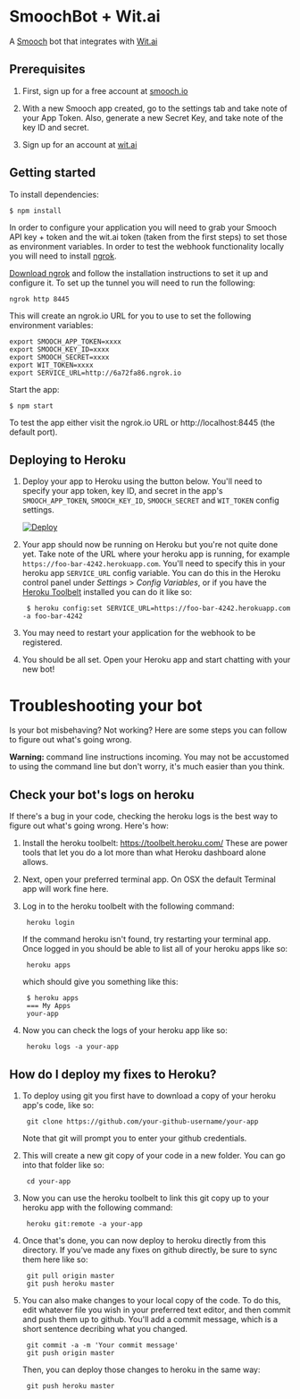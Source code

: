 # SmoochBot + Wit.ai

A [Smooch](https://app.smooch.io/signup) bot that integrates with [Wit.ai](https://wit.ai)

## Prerequisites

1. First, sign up for a free account at [smooch.io](https://app.smooch.io/signup)

1. With a new Smooch app created, go to the settings tab and take note of your App Token. Also, generate a new Secret Key, and take note of the key ID and secret.

1. Sign up for an account at [wit.ai](https://wit.ai)

## Getting started

To install dependencies:

```
$ npm install
```

In order to configure your application you will need to grab your Smooch API key + token
and the wit.ai token (taken from the first steps) to set those as environment variables.
In order to test the webhook functionality locally you will need to install [ngrok](https://ngrok.com).

[Download ngrok](https://ngrok.com/download) and follow the installation instructions to set it
up and configure it. To set up the tunnel you will need to run the following:

```
ngrok http 8445
```

This will create an ngrok.io URL for you to use to set the following environment variables:


```
export SMOOCH_APP_TOKEN=xxxx
export SMOOCH_KEY_ID=xxxx
export SMOOCH_SECRET=xxxx
export WIT_TOKEN=xxxx
export SERVICE_URL=http://6a72fa86.ngrok.io
```

Start the app:

```
$ npm start
```

To test the app either visit the ngrok.io URL or http://localhost:8445 (the default port).

## Deploying to Heroku

1. Deploy your app to Heroku using the button below. You'll need to specify your app token, key ID, and secret in the app's `SMOOCH_APP_TOKEN`, `SMOOCH_KEY_ID`, `SMOOCH_SECRET` and `WIT_TOKEN` config settings.

    [![Deploy](https://www.herokucdn.com/deploy/button.svg)](https://heroku.com/deploy?template=https://github.com/Capgemini-AIE/smooch-bot-wit)

1. Your app should now be running on Heroku but you're not quite done yet. Take note of the URL where your heroku app is running, for example `https://foo-bar-4242.herokuapp.com`. You'll need to specify this in your heroku app `SERVICE_URL` config variable. You can do this in the Heroku control panel under *Settings* > *Config Variables*, or if you have the [Heroku Toolbelt](https://toolbelt.heroku.com/) installed you can do it like so:

        $ heroku config:set SERVICE_URL=https://foo-bar-4242.herokuapp.com -a foo-bar-4242

1. You may need to restart your application for the webhook to be registered.

1. You should be all set. Open your Heroku app and start chatting with your new bot!

# Troubleshooting your bot

Is your bot misbehaving? Not working? Here are some steps you can follow to figure out what's going wrong.

**Warning:** command line instructions incoming. You may not be accustomed to using the command line but don't worry, it's much easier than you think.


## Check your bot's logs on heroku

If there's a bug in your code, checking the heroku logs is the best way to figure out what's going wrong. Here's how:

1. Install the heroku toolbelt: https://toolbelt.heroku.com/ These are power tools that let you do a lot more than what Heroku dashboard alone allows.

2. Next, open your preferred terminal app. On OSX the default Terminal app will work fine here.

3. Log in to the heroku toolbelt with the following command:

        heroku login

    If the command heroku isn't found, try restarting your terminal app. Once logged in you should be able to list all of your heroku apps like so:

        heroku apps

    which should give you something like this:

        $ heroku apps
        === My Apps
        your-app

4. Now you can check the logs of your heroku app like so:

        heroku logs -a your-app

## How do I deploy my fixes to Heroku?

1. To deploy using git you first have to download a copy of your heroku app's code, like so:

        git clone https://github.com/your-github-username/your-app

    Note that git will prompt you to enter your github credentials.

2. This will create a new git copy of your code in a new folder. You can go into that folder like so:

        cd your-app

3. Now you can use the heroku toolbelt to link this git copy up to your heroku app with the following command:

        heroku git:remote -a your-app

4. Once that's done, you can now deploy to heroku directly from this directory. If you've made any fixes on github directly, be sure to sync them here like so:

        git pull origin master
        git push heroku master

5. You can also make changes to your local copy of the code. To do this, edit whatever file you wish in your preferred text editor, and then commit and push them up to github. You'll add a commit message, which is a short sentence decribing what you changed.

        git commit -a -m 'Your commit message'
        git push origin master

    Then, you can deploy those changes to heroku in the same way:

        git push heroku master
